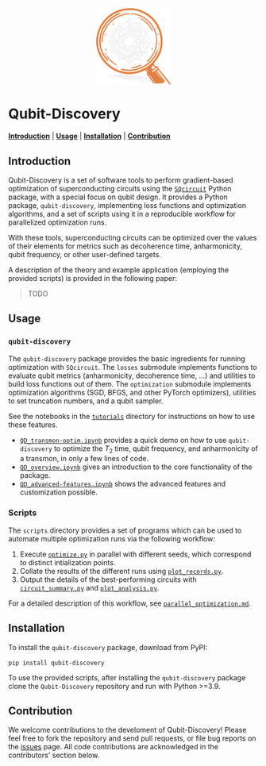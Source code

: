 <div align="center"> <picture>
  <source media="(prefers-color-scheme: dark)" srcset="pics/dark_logo_qd.png">
  <source media="(prefers-color-scheme: light)" srcset="pics/light_logo_qd.png">
  <img alt="Logo image" src="pics/dark_logo_qd.png" width="150" height="auto">
</picture></div>

# Qubit-Discovery
[**Introduction**](##Introduction)
| [**Usage**](##Usage)
| [**Installation**](##Installation)
| [**Contribution**](##Contribution)

## Introduction

Qubit-Discovery is a set of software tools to perform gradient-based optimization of superconducting circuits using the [`SQcircuit`](https://github.com/stanfordLINQS/SQcircuit) Python package, with a special focus on qubit design. It provides a Python package, `qubit-discovery`, implementing loss functions and optimization algorithms, and a set of scripts using it in a reproducible workflow for parallelized optimization runs.

With these tools, superconducting circuits can be optimized over the values of their elements for metrics such as decoherence time, anharmonicity, qubit frequency, or other user-defined targets.

A description of the theory and example application (employing the provided scripts) is provided in the following paper:
> TODO

## Usage

### `qubit-discovery`

The `qubit-discovery` package provides the basic ingredients for running optimization with `SQcircuit`. The `losses` submodule implements functions to evaluate qubit metrics (anharmonicity, decoherence time, …) and utilities to build loss functions out of them. The `optimization` submodule implements optimization algorithms (SGD, BFGS, and other PyTorch optimizers), utilities to set truncation numbers, and a qubit sampler.

See the notebooks in the [`tutorials`](tutorials/) directory for instructions on how to use these features.
- [`QD_transmon-optim.ipynb`](tutorials/QD_transmon-optim.ipynb) provides a quick demo on how to use `qubit-discovery` to optimize the $T_2$ time, qubit frequency, and anharmonicity of a transmon, in only a few lines of code.
- [`QD_overview.ipynb`](tutorials/QD_overview.ipynb) gives an introduction to the core functionality of the package.
- [`QD_advanced-features.ipynb`](tutorials/QD_advanced-features.ipynb) shows the advanced features and customization possible.

### Scripts

The `scripts` directory provides a set of programs which can be used to automate multiple optimization runs via the following workflow:
1. Execute [`optimize.py`](scripts/optimize.py) in parallel with different seeds, which correspond to distinct intialization points.
2. Collate the results of the different runs using [`plot_records.py`](scripts/plot_records.py).
3. Output the details of the best-performing circuits with [`circuit_summary.py`](scripts/circuit_summary.py) and [`plot_analysis.py`](scripts/plot_analysis.py).

For a detailed description of this workflow, see [`parallel_optimization.md`](tutorials/parallel_optimization.md).

## Installation

To install the `qubit-discovery` package, download from  PyPI:
```
pip install qubit-discovery
```

To use the provided scripts, after installing the `qubit-discovery` package clone the `Qubit-Discovery` repository and run with Python >=3.9. 

## Contribution

We welcome contributions to the develoment of Qubit-Discovery! Please feel free to fork the repository and send pull requests, or file bug reports on the [issues](https://github.com/stanfordLINQS/Qubit-Discovery/issues) page. All code contributions are acknowledged in the contributors' section below.
